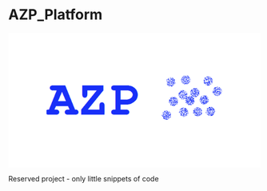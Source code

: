 # AZP_Platform

<p><img align="center" src="https://github.com/marino-multipla/AZP_Platform/blob/main/images/logo.png" alt=""/></p>

Reserved project - only little snippets of code
